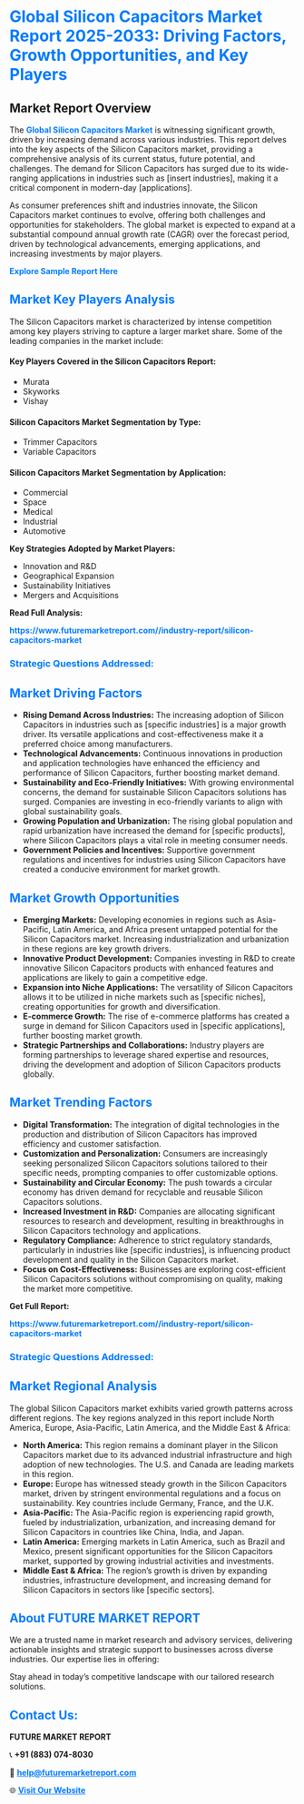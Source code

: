 <h1 style="color: #007BFF;">Global Silicon Capacitors Market Report 2025-2033: Driving Factors, Growth Opportunities, and Key Players</h1>

<section id="overview">
<h2>Market Report Overview</h2>
<p>The <a href="https://www.futuremarketreport.com//industry-report/silicon-capacitors-market" style="color: #007BFF; text-decoration: none;"><strong>Global Silicon Capacitors Market</strong></a> is witnessing significant growth, driven by increasing demand across various industries. This report delves into the key aspects of the Silicon Capacitors market, providing a comprehensive analysis of its current status, future potential, and challenges. The demand for Silicon Capacitors has surged due to its wide-ranging applications in industries such as [insert industries], making it a critical component in modern-day [applications].</p>
<p>As consumer preferences shift and industries innovate, the Silicon Capacitors market continues to evolve, offering both challenges and opportunities for stakeholders. The global market is expected to expand at a substantial compound annual growth rate (CAGR) over the forecast period, driven by technological advancements, emerging applications, and increasing investments by major players.</p>
</section>

<section id="overview">
<p><a href="https://www.futuremarketreport.com//request-sample/reportId=91540" style="color: #007BFF; text-decoration: none;"><strong>Explore Sample Report Here</strong></a></p>
</section>

<section id="key-players">
<h2 style="color: #007BFF;">Market Key Players Analysis</h2>
<p>The Silicon Capacitors market is characterized by intense competition among key players striving to capture a larger market share. Some of the leading companies in the market include:</p>
<h4>Key Players Covered in the Silicon Capacitors Report:</h4>
<ul><li>Murata</li><li>Skyworks</li><li>Vishay</li></ul>
<h4>Silicon Capacitors Market Segmentation by Type:</h4>
<ul><li>Trimmer Capacitors</li><li>Variable Capacitors</li></ul>

<h4>Silicon Capacitors Market Segmentation by Application:</h4>
<ul><li>Commercial</li><li>Space</li><li>Medical</li><li>Industrial</li><li>Automotive</li></ul>
<p><strong>Key Strategies Adopted by Market Players:</strong></p>
<ul>
<li>Innovation and R&D</li>
<li>Geographical Expansion</li>
<li>Sustainability Initiatives</li>
<li>Mergers and Acquisitions</li>
</ul>
</section>

<section>
<p><strong>Read Full Analysis: </strong></p><a href="https://www.futuremarketreport.com//industry-report/silicon-capacitors-market" style="color: #007BFF; text-decoration: none;"><strong>https://www.futuremarketreport.com//industry-report/silicon-capacitors-market</strong></a>
<h3 style="color: #007BFF;">Strategic Questions Addressed:</h3>
</section>

<section id="driving-factors">
<h2 style="color: #007BFF;">Market Driving Factors</h2>
<ul>
<li><strong>Rising Demand Across Industries:</strong> The increasing adoption of Silicon Capacitors in industries such as [specific industries] is a major growth driver. Its versatile applications and cost-effectiveness make it a preferred choice among manufacturers.</li>
<li><strong>Technological Advancements:</strong> Continuous innovations in production and application technologies have enhanced the efficiency and performance of Silicon Capacitors, further boosting market demand.</li>
<li><strong>Sustainability and Eco-Friendly Initiatives:</strong> With growing environmental concerns, the demand for sustainable Silicon Capacitors solutions has surged. Companies are investing in eco-friendly variants to align with global sustainability goals.</li>
<li><strong>Growing Population and Urbanization:</strong> The rising global population and rapid urbanization have increased the demand for [specific products], where Silicon Capacitors plays a vital role in meeting consumer needs.</li>
<li><strong>Government Policies and Incentives:</strong> Supportive government regulations and incentives for industries using Silicon Capacitors have created a conducive environment for market growth.</li>
</ul>
</section>

<section id="growth-opportunities">
<h2 style="color: #007BFF;">Market Growth Opportunities</h2>
<ul>
<li><strong>Emerging Markets:</strong> Developing economies in regions such as Asia-Pacific, Latin America, and Africa present untapped potential for the Silicon Capacitors market. Increasing industrialization and urbanization in these regions are key growth drivers.</li>
<li><strong>Innovative Product Development:</strong> Companies investing in R&D to create innovative Silicon Capacitors products with enhanced features and applications are likely to gain a competitive edge.</li>
<li><strong>Expansion into Niche Applications:</strong> The versatility of Silicon Capacitors allows it to be utilized in niche markets such as [specific niches], creating opportunities for growth and diversification.</li>
<li><strong>E-commerce Growth:</strong> The rise of e-commerce platforms has created a surge in demand for Silicon Capacitors used in [specific applications], further boosting market growth.</li>
<li><strong>Strategic Partnerships and Collaborations:</strong> Industry players are forming partnerships to leverage shared expertise and resources, driving the development and adoption of Silicon Capacitors products globally.</li>
</ul>
</section>

<section id="trending-factors">
<h2 style="color: #007BFF;">Market Trending Factors</h2>
<ul>
<li><strong>Digital Transformation:</strong> The integration of digital technologies in the production and distribution of Silicon Capacitors has improved efficiency and customer satisfaction.</li>
<li><strong>Customization and Personalization:</strong> Consumers are increasingly seeking personalized Silicon Capacitors solutions tailored to their specific needs, prompting companies to offer customizable options.</li>
<li><strong>Sustainability and Circular Economy:</strong> The push towards a circular economy has driven demand for recyclable and reusable Silicon Capacitors solutions.</li>
<li><strong>Increased Investment in R&D:</strong> Companies are allocating significant resources to research and development, resulting in breakthroughs in Silicon Capacitors technology and applications.</li>
<li><strong>Regulatory Compliance:</strong> Adherence to strict regulatory standards, particularly in industries like [specific industries], is influencing product development and quality in the Silicon Capacitors market.</li>
<li><strong>Focus on Cost-Effectiveness:</strong> Businesses are exploring cost-efficient Silicon Capacitors solutions without compromising on quality, making the market more competitive.</li>
</ul>
</section>

<section>
<p><strong>Get Full Report: </strong></p><a href="https://www.futuremarketreport.com//industry-report/silicon-capacitors-market" style="color: #007BFF; text-decoration: none;"><strong>https://www.futuremarketreport.com//industry-report/silicon-capacitors-market</strong></a>
<h3 style="color: #007BFF;">Strategic Questions Addressed:</h3>
</section>


<section id="regional-analysis">
<h2 style="color: #007BFF;">Market Regional Analysis</h2>
<p>The global Silicon Capacitors market exhibits varied growth patterns across different regions. The key regions analyzed in this report include North America, Europe, Asia-Pacific, Latin America, and the Middle East & Africa:</p>
<ul>
<li><strong>North America:</strong> This region remains a dominant player in the Silicon Capacitors market due to its advanced industrial infrastructure and high adoption of new technologies. The U.S. and Canada are leading markets in this region.</li>
<li><strong>Europe:</strong> Europe has witnessed steady growth in the Silicon Capacitors market, driven by stringent environmental regulations and a focus on sustainability. Key countries include Germany, France, and the U.K.</li>
<li><strong>Asia-Pacific:</strong> The Asia-Pacific region is experiencing rapid growth, fueled by industrialization, urbanization, and increasing demand for Silicon Capacitors in countries like China, India, and Japan.</li>
<li><strong>Latin America:</strong> Emerging markets in Latin America, such as Brazil and Mexico, present significant opportunities for the Silicon Capacitors market, supported by growing industrial activities and investments.</li>
<li><strong>Middle East & Africa:</strong> The region’s growth is driven by expanding industries, infrastructure development, and increasing demand for Silicon Capacitors in sectors like [specific sectors].</li>
</ul>
</section>

<footer>
<h2 style="color: #007BFF;">About FUTURE MARKET REPORT</h2>
<p>We are a trusted name in market research and advisory services, delivering actionable insights and strategic support to businesses across diverse industries. Our expertise lies in offering:</p>

<p>Stay ahead in today’s competitive landscape with our tailored research solutions.</p>

<h2 style="color: #007BFF;">Contact Us:</h2>
<p><strong>FUTURE MARKET REPORT</strong></p>
<p>📞 <strong>+91 (883) 074-8030</strong></p>
<p>📧 <strong><a href="mailto:help@futuremarketreport.com" style="color: #007BFF;">help@futuremarketreport.com</a></strong></p>
<p>🌐 <strong><a href="https://www.futuremarketreport.com/" style="color: #007BFF;">Visit Our Website</a></strong></p>
</footer>